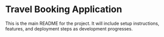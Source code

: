 # Travel Booking Application

This is the main README for the project. It will include setup instructions, features, and deployment steps as development progresses.
